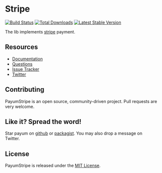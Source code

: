 # Stripe
[![Build Status](https://travis-ci.org/Payum/Stripe.png?branch=master)](https://travis-ci.org/Payum/Stripe)
[![Total Downloads](https://poser.pugx.org/payum/Stripe/d/total.png)](https://packagist.org/packages/payum/Stripe)
[![Latest Stable Version](https://poser.pugx.org/payum/Stripe/version.png)](https://packagist.org/packages/payum/Stripe)

The lib implements [stripe](https://stripe.com) payment.

## Resources

* [Documentation](http://payum.org/doc#Stripe)
* [Questions](http://stackoverflow.com/questions/tagged/payum)
* [Issue Tracker](https://github.com/Payum/Payum/issues)
* [Twitter](https://twitter.com/payumphp)

## Contributing

PayumStripe is an open source, community-driven project. Pull requests are very welcome.

## Like it? Spread the word!

Star payum on [github](https://github.com/Payum/Stripe) or [packagist](https://packagist.org/packages/payum/stripe).
You may also drop a message on Twitter.

## License

PayumStripe is released under the [MIT License](LICENSE).

